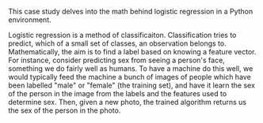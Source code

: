 This case study delves into the math behind logistic regression in a Python environment.

Logistic regression is a method of classificaiton. Classification tries to predict, which of a small set of classes, an observation belongs to. Mathematically, the aim is to find a label based on knowing a feature vector. For instance, consider predicting sex from seeing a person's face, something we do fairly well as humans. To have a machine do this well, we would typically feed the machine a bunch of images of people which have been labelled "male" or "female" (the training set), and have it learn the sex of the person in the image from the labels and the features used to determine sex. Then, given a new photo, the trained algorithm returns us the sex of the person in the photo.